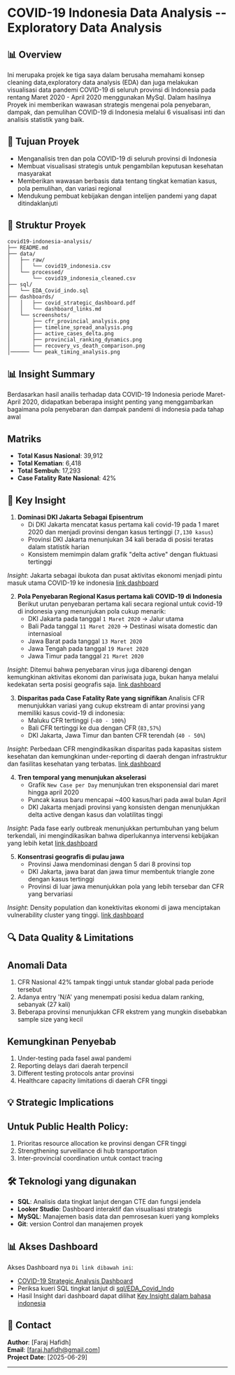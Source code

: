 # COVID-19 Indonesia Data Analysis -- Exploratory Data Analysis

## 📊 Overview
Ini merupaka projek ke tiga saya dalam berusaha memahami konsep cleaning data,exploratory data analysis (EDA) dan juga melakukan visualisasi data pandemi COVID-19 di seluruh provinsi di Indonesia pada rentang Maret 2020 - April 2020 menggunakan MySql. Dalam hasilnya Proyek ini memberikan wawasan strategis mengenai pola penyebaran, dampak, dan pemulihan COVID-19 di Indonesia melalui 6 visualisasi inti dan analisis statistik yang baik.

## 🎯 Tujuan Proyek
- Menganalisis tren dan pola COVID-19 di seluruh provinsi di Indonesia
- Membuat visualisasi strategis untuk pengambilan keputusan kesehatan masyarakat
- Memberikan wawasan berbasis data tentang tingkat kematian kasus, pola pemulihan, dan variasi regional
- Mendukung pembuat kebijakan dengan intelijen pandemi yang dapat ditindaklanjuti

## 📁 Struktur Proyek
```
covid19-indonesia-analysis/
├── README.md
├── data/
│   ├── raw/
│   │   └── covid19_indonesia.csv
│   └── processed/
│       └── covid19_indonesia_cleaned.csv
├── sql/
│   └── EDA_Covid_indo.sql
├── dashboards/ 
│   │   ├── covid_strategic_dashboard.pdf
│   │   └── dashboard_links.md
│   └── screenshots/
│       ├── cfr_provincial_analysis.png
│       ├── timeline_spread_analysis.png
│       ├── active_cases_delta.png
│       ├── provincial_ranking_dynamics.png
│       ├── recovery_vs_death_comparison.png
│────── └── peak_timing_analysis.png

```
## 📊 Insight Summary
Berdasarkan hasil anailis terhadap data COVID-19 Indonesia  periode Maret-April 2020, didapatkan beberapa insight penting yang menggambarkan bagaimana pola penyebaran dan dampak pandemi di indonesia pada tahap awal

## Matriks
- **Total Kasus Nasional**: 39,912
- **Total Kematian**: 6,418
- **Total Sembuh**: 17,293
- **Case Fatality Rate Nasional**: 42%

## 🎯 Key Insight
1. **Dominasi DKI Jakarta Sebagai Episentrum**
   - Di DKI Jakarta mencatat kasus pertama kali covid-19 pada 1 maret 2020 dan menjadi provinsi dengan kasus tertinggi (`7,130 kasus`)
   - Provinsi DKI Jakarta menunjukan 34 kali berada di posisi teratas dalam statistik harian
   - Konsistem memimpin dalam grafik "delta active" dengan fluktuasi tertinggi
  
*Insight*: Jakarta sebagai ibukota dan pusat aktivitas ekonomi menjadi pintu masuk utama COVID-19 ke indonesia
[link dashboard](https://lookerstudio.google.com/reporting/220a9231-9153-4317-bbf8-1e4d2b173f65)

2. **Pola Penyebaran Regional Kasus pertama kali COVID-19 di Indonesia**
   Berikut urutan penyebaran pertama kali secara regional untuk covid-19 di indonesia yang menunjukan pola cukup menarik:
   - DKI Jakarta pada tanggal `1 Maret 2020` -> Jalur utama
   - Bali Pada tanggal `11 Maret 2020` -> Destinasi wisata domestic dan internasioal
   - Jawa Barat pada tanggal `13 Maret 2020`
   - Jawa Tengah pada tanggal `19 Maret 2020`
   - Jawa Timur pada tanggal `21 Maret 2020`
     
*Insight*: Ditemui bahwa penyebaran virus juga dibarengi dengan kemungkinan aktivitas ekonomi dan pariwisata juga, bukan hanya melalui kedekatan serta posisi geografis saja.
[link dashboard](https://lookerstudio.google.com/reporting/220a9231-9153-4317-bbf8-1e4d2b173f65)

3. **Disparitas pada Case Fatality Rate yang signifikan**
   Analisis CFR menunjukkan variasi yang cukup ekstream di antar provinsi yang memiliki kasus covid-19 di indonesia:
   - Maluku CFR tertinggi (`~80 - 100%`)
   - Bali CFR tertinggi ke dua dengan CFR (`83,57%`)
   - DKI Jakarta, Jawa Timur dan banten CFR terendah (`40 - 50%`)
     
*Insight*: Perbedaan CFR mengindikasikan disparitas pada kapasitas sistem kesehatan dan kemungkinan under-reporting di daerah dengan infrastruktur dan fasilitas kesehatan yang terbatas.
[link dashboard](https://lookerstudio.google.com/reporting/220a9231-9153-4317-bbf8-1e4d2b173f65)

4. **Tren temporal yang menunjukan akselerasi**
   - Grafik `New Case per Day` menunjukan tren eksponensial dari maret hingga april 2020
   - Puncak kasus baru mencapai ~400 kasus/hari pada awal bulan April
   - DKI Jakarta menjadi provinsi yang konsisten dengan menunjukkan delta active dengan kasus dan volatilitas tinggi

*Insight*: Pada fase early outbreak menunjukkan pertumbuhan yang belum terkendali, ini mengindikasikan bahwa diperlukannya intervensi kebijakan yang lebih ketat
[link dashboard](https://lookerstudio.google.com/reporting/220a9231-9153-4317-bbf8-1e4d2b173f65)

5. **Konsentrasi geografis di pulau jawa**
   - Provinsi Jawa mendominasi dengan 5 dari 8 provinsi top
   - DKI Jakarta, jawa barat dan jawa timur membentuk triangle zone dengan kasus tertinggi
   - Provinsi di luar jawa menunjukkan pola yang lebih tersebar dan CFR yang bervariasi

*Insight*: Density population dan konektivitas ekonomi di jawa menciptakan vulnerability cluster yang tinggi.
[link dashboard](https://lookerstudio.google.com/reporting/220a9231-9153-4317-bbf8-1e4d2b173f65)

## 🔍 Data Quality & Limitations
## Anomali Data
  1. CFR Nasional 42% tampak tinggi untuk standar global pada periode tersebut
  2. Adanya entry 'N/A' yang menempati posisi kedua dalam ranking, sebanyak (27 kali)
  3. Beberapa provinsi menunjukkan CFR ekstrem yang mungkin disebabkan sample size yang kecil

## Kemungkinan Penyebab
  1. Under-testing pada fasel awal pandemi
  2. Reporting delays dari daerah terpencil
  3. Different testing protocols antar provinsi
  4. Healthcare capacity limitations di daerah CFR tinggi

## 💡 Strategic Implications
## Untuk Public Health Policy:  
  1. Prioritas resource allocation ke provinsi dengan CFR tinggi
  2. Strengthening surveillance di hub transportation
  3. Inter-provincial coordination untuk contact tracing

## 🛠️ Teknologi yang digunakan
- **SQL**: Analisis data tingkat lanjut dengan CTE dan fungsi jendela
- **Looker Studio**: Dashboard interaktif dan visualisasi strategis
- **MySQL**: Manajemen basis data dan pemrosesan kueri yang kompleks
- **Git**: version Control dan manajemen proyek

## 📊 Akses Dashboard
Akses Dashboard nya `Di link dibawah ini`:
- [COVID-19 Strategic Analysis Dashboard](https://lookerstudio.google.com/reporting/220a9231-9153-4317-bbf8-1e4d2b173f65)
- Periksa kueri SQL tingkat lanjut di [sql/EDA_Covid_Indo](sql/EDA_Covid_indo.sql)
- Hasil Insight dari dashboard dapat dilihat
  [Key Insight dalam bahasa indonesia]()
  
  
## 📧 Contact
**Author**: [Faraj Hafidh]  
**Email**: [faraj.hafidh@gmail.com]   
**Project Date**: [2025-06-29]


---
